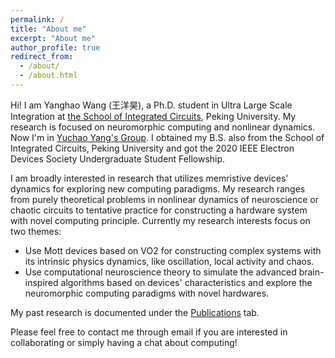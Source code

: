 ```yaml
---
permalink: /
title: "About me"
excerpt: "About me"
author_profile: true
redirect_from: 
  - /about/
  - /about.html
---
```


Hi! I am Yanghao Wang (王洋昊), a Ph.D. student in Ultra Large Scale Integration at [the School of Integrated Circuits](https://www.ime.pku.edu.cn/), Peking University. My research is focused on neuromorphic computing and nonlinear dynamics. Now I'm in [Yuchao Yang's Group](http://yuchaolab.cn/). I obtained my B.S. also from the School of Integrated Circuits, Peking University and got the 2020 IEEE Electron Devices Society Undergraduate Student Fellowship.

I am broadly interested in research that utilizes memristive devices' dynamics for exploring new computing paradigms. My research ranges from purely theoretical problems in nonlinear dynamics of neuroscience or chaotic circuits to tentative practice for constructing a hardware system with novel computing principle. Currently my research interests focus on two themes:

+ Use Mott devices based on VO2 for constructing complex systems with its intrinsic physics dynamics, like oscillation, local activity and chaos.
+ Use computational neuroscience theory to simulate the advanced brain-inspired algorithms based on devices' characteristics and explore the neuromorphic computing paradigms with novel hardwares.

My past research is documented under the [Publications](https://3yanghaow.github.io/publications) tab.

Please feel free to contact me through email if you are interested in collaborating or simply having a chat about computing!


